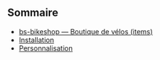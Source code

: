 ## Sommaire

- [bs-bikeshop — Boutique de vélos (items)](README.md)
- [Installation](installation.md)
- [Personnalisation](customisation.md)



